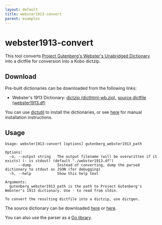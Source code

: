 ```yaml
---
layout: default
title: webster1913-convert
parent: examples
---
```


# webster1913-convert
This tool converts [Project Gutenberg's Webster's Unabridged Dictionary](http://www.gutenberg.org/ebooks/29765.txt.utf-8) into a dictfile for conversion into a Kobo dictzip.

## Download
Pre-built dictionaries can be downloaded from the following links:
- Webster's 1913 Dictionary: [dictzip (dicthtml-wb.zip)](https://ci.appveyor.com/api/projects/geek1011/dictutil/artifacts/webster1913/dicthtml-wb.zip?branch=master&all=false&pr=false), [source dictfile (webster1913.df)](https://ci.appveyor.com/api/projects/geek1011/dictutil/artifacts/webster1913/webster1913.df?branch=master&all=false&pr=false)

You can use [dictutil](../dictutil/install) to install the dictionaries, or see [here](../dicthtml/install) for manual installation instructions.

## Usage

```
Usage: webster1913-convert [options] gutenberg_webster1913_path

Options:
  -o, --output string   The output filename (will be overwritten if it exists) (- is stdout) (default "./webster1913.df")
      --dump            Instead of converting, dump the parsed dictionary to stdout as JSON (for debugging)
  -h, --help            Show this help text

Arguments:
  gutenberg_webster1913_path is the path to Project Gutenberg's Webster's 1913 dictionary. Use - to read from stdin.

To convert the resulting dictfile into a dictzip, use dictgen.
```

The source dictionary can be downloaded [here](http://www.gutenberg.org/ebooks/29765.txt.utf-8) or [here](https://github.com/geek1011/dictserver/raw/master/data/dictionary.txt).

You can also use the parser as a [Go library](https://pkg.go.dev/github.com/geek1011/dictutil/examples/webster1913-convert/webster1913).
